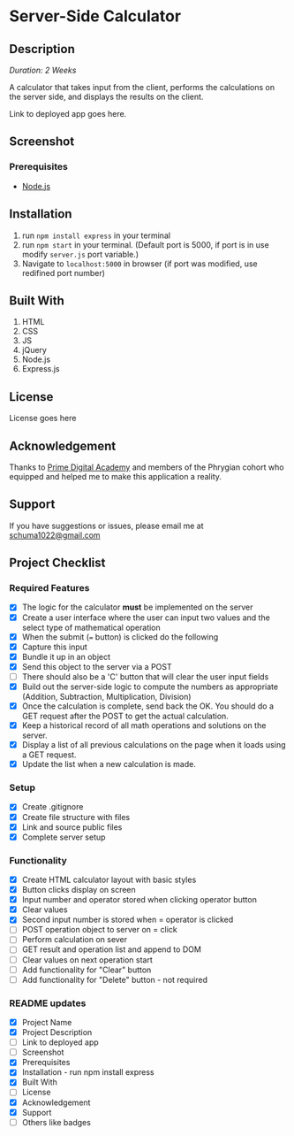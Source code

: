 # Server-Side Calculator

## Description

_Duration: 2 Weeks_

A calculator that takes input from the client, performs the calculations on the server side, and displays the results on the client.

Link to deployed app goes here.

## Screenshot

### Prerequisites

- [Node.js](https://nodejs.org/en/)

## Installation

1. run `npm install express` in your terminal
2. run `npm start` in your terminal. (Default port is 5000, if port is in use modify `server.js` port variable.)
3. Navigate to `localhost:5000` in browser (if port was modified, use redifined port number)

## Built With

1. HTML
2. CSS
3. JS
4. jQuery
5. Node.js
6. Express.js

## License

License goes here

## Acknowledgement

Thanks to [Prime Digital Academy](https://www.primeacademy.io/) and members of the Phrygian cohort who equipped and helped me to make this application a reality.

## Support

If you have suggestions or issues, please email me at [schuma1022@gmail.com](mailto:schuma1022@gmail.com)

## Project Checklist

### Required Features

- [X] The logic for the calculator **must** be implemented on the server
- [X] Create a user interface where the user can input two values and the select type of mathematical operation
- [X] When the submit (`=` button) is clicked do the following
- [X] Capture this input 
- [X] Bundle it up in an object
- [X] Send this object to the server via a POST
- [ ] There should also be a 'C' button that will clear the user input fields
- [X] Build out the server-side logic to compute the numbers as appropriate (Addition, Subtraction, Multiplication, Division)
- [X] Once the calculation is complete, send back the OK. You should do a GET request after the POST to get the actual calculation.
- [X] Keep a historical record of all math operations and solutions on the server.
- [X] Display a list of all previous calculations on the page when it loads using a GET request.
- [X] Update the list when a new calculation is made.

### Setup

- [X] Create .gitignore
- [X] Create file structure with files
- [X] Link and source public files
- [X] Complete server setup

### Functionality

- [X] Create HTML calculator layout with basic styles
- [X] Button clicks display on screen
- [X] Input number and operator stored when clicking operator button
- [X] Clear values 
- [X] Second input number is stored when = operator is clicked
- [ ] POST operation object to server on = click
- [ ] Perform calculation on sever
- [ ] GET result and operation list and append to DOM
- [ ] Clear values on next operation start
- [ ] Add functionality for "Clear" button
- [ ] Add functionality for "Delete" button - not required

### README updates
- [X] Project Name
- [X] Project Description
- [ ] Link to deployed app
- [ ] Screenshot
- [X] Prerequisites
- [X] Installation - run npm install express
- [X] Built With
- [ ] License
- [X] Acknowledgement
- [X] Support
- [ ] Others like badges